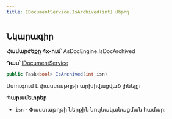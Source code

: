 ```yaml
---
title: IDocumentService.IsArchived(int) մեթոդ
---
```


## Նկարագիր

**Համարժեքը 4x-ում՝** AsDocEngine.IsDocArchived

**Դաս՝** [IDocumentService](../IDocumentService.md)

```c#
public Task<bool> IsArchived(int isn)
```

Ստուգում է փաստաթղթի արխիվացված լինելը։

**Պարամետրեր**

* `isn` - Փաստաթղթի ներքին նույնականացման համար:
